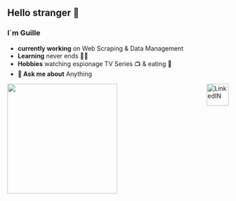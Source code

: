 ## Hello stranger 👋 


                                                                                                                                               
                                                                                                                                              
### I´m Guille
- **currently working** on Web Scraping & Data Management
- **Learning** never ends 👨‍💻
- **Hobbies** watching espionage TV Series :tv: & eating :pizza:
- **💬 Ask me about** Anything
                                                                                                                                                                      
                                                                                                                                                                               
<div   >
    <img   align="left" src="https://octodex.github.com/images/pythocat.png" width=250" height="250" />
</div>

<a  href="https://www.linkedin.com/in/guillermovillois/" >
                  <img  align="right" alt="LinkedIN" src="https://www.flaticon.com/svg/static/icons/svg/1409/1409945.svg" width=50" height="50">
         </a>                           
<!--
**guillermovillois/guillermovillois** is a ✨ _special_ ✨ repository because its `README.md` (this file) appears on your GitHub profile.

Here are some ideas to get you started:

- 🔭 I’m currently working on ...
- 🌱 I’m currently learning ...
- 👯 I’m looking to collaborate on ...
- 🤔 I’m looking for help with ...
- 💬 Ask me about ...
- 📫 How to reach me: ...
- 😄 Pronouns: ...
- ⚡ Fun fact: ...
-->
